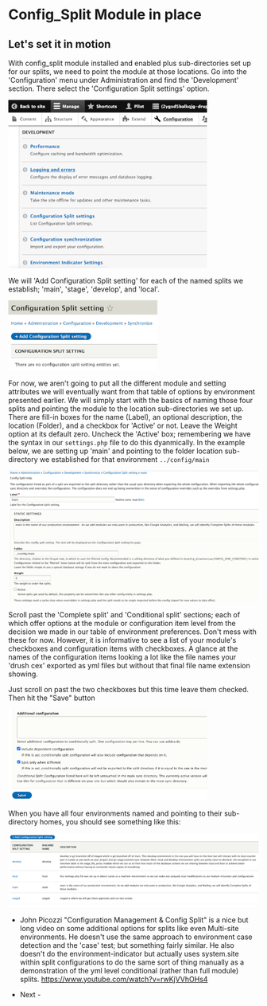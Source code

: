 
# Config_Split Module in place
## Let's set it in motion 

With config_split module installed and enabled plus sub-directories set up for our splits, we need to point the module at those locations.  Go into the 'Configuration' menu under Administration and find the 'Development' section.  There select the 'Configuration Split settings' option.  

<img src="../cicd/captures/splitcheck1.png"  width="400">

We will 'Add Configuration Split setting' for each of the named splits we establish; 'main', 'stage', 'develop', and 'local'.

<img src="../cicd/captures/splitcheck2.png"  width="300">

For now, we aren't going to put all the different module and setting attributes we will eventually want from that table of options by environment presented earlier.  We will simply start with the basics of naming those four splits and pointing the module to the location sub-directories we set up.  There are fill-in boxes for the name (Label), an optional description, the location (Folder), and a checkbox for 'Active' or not.  Leave the Weight option at its default zero.  Uncheck the 'Active' box; remembering we have the syntax in our `settings.php` file to do this dyanmically.  In the example below, we are setting up 'main' and pointing to the folder location sub-directory we established for that environment   `../config/main`

<img src="../cicd/captures/splitcheck3.png"  width="800">

Scroll past the 'Complete split' and 'Conditional split' sections; each of which offer options at the module or configuration item level from the decision we made in our table of environment preferences.  Don't mess with these for now.  However, it is informative to see a list of your module's checkboxes and configuration items with checkboxes.  A glance at the names of the configuration items looking a lot like the file names your 'drush cex' exported as yml files but without that final file name extension showing. 

Just scroll on past the two checkboxes but this time leave them checked.  Then hit the "Save" button 

<img src="../cicd/captures/splitcheck4.png"  width="400">

When you have all four environments named and pointing to their sub-directory homes, you should see something like this:

<img src="../cicd/captures/splitcheck5.png"  width="600">



* John Picozzi "Configuration Management & Config Split" is a nice but long video on some additional options for splits like even Multi-site environments.  He doesn't use the same approach to environment case detection and the 'case' test; but something fairly similar.  He also doesn't do the environment-indicator but actually uses system.site within split configurations to do the same sort of thing manually as a demonstration of the yml level conditional (rather than full module) splits. 
https://www.youtube.com/watch?v=rwKjVVhOHs4


- Next -
